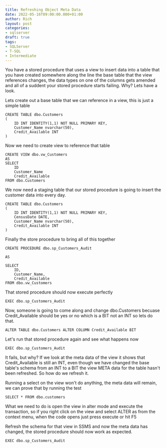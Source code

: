 ```yaml
---
title: Refreshing Object Meta Data 
date: 2022-05-16T09:00:00.000+01:00
author: Rich
layout: post
categories:
- sqlserver
draft: true
tags:
- SQLServer
- T-SQL
- Intermediate
---
```


You have a stored procedure that uses a view to insert data into a table that you have created somewhere along the line the base table that the view references changes, the data types on one of the columns gets amended and all of a suddent your stored procedure starts failing. Why? Lets have a look. 

Lets create out a base table that we can reference in a view, this is just a simple table 

```
CREATE TABLE dbo.Customers
(
    ID INT IDENTITY(1,1) NOT NULL PRIMARY KEY,
    Customer_Name nvarchar(50),
    Credit_Available INT
)
```

Now we need to create view to reference that table 

```
CREATE VIEW dbo.vw_Customers
AS
SELECT
    ID
    Customer_Name
    Credit_Available
FROM dbo.Customers
```

We now need a staging table that our stored procedure is going to insert the customer data into every day.

```
CREATE TABLE dbo.Customers
(
    ID INT IDENTITY(1,1) NOT NULL PRIMARY KEY,
    CensusDate DATE,
    Customer_Name nvarchar(50),
    Credit_Available INT
)
```

Finally the store procedure to bring all of this together

```
CREATE PROCEDURE dbo.sp_Customers_Audit

AS

SELECT 
    ID,
    Customer_Name,
    Credit_Available
FROM dbo.vw_Customers
```

That stored procedure should now execute perfectly 

```
EXEC dbo.sp_Customers_Audit
```

Now, someone is going to come along and change dbo.Customers becuase Credit_Available should be yes or no which is a BIT not an INT so lets do that. 

```
ALTER TABLE dbo.Customers ALTER COLUMN Credit_Available BIT
```

Let's run that stored procedure again and see what happens now 

```
EXEC dbo.sp_Customers_Audit
```

It fails, but why? If we look at the meta data of the view it shows that Credit_Available is still an INT, even though we have changed the base table's schema from an INT to a BIT the view META data for the table hasn't been refreshed. So how do we refresh it. 

Running a select on the view won't do anything, the meta data will remain, we can prove that by running the test 

```
SELECT * FROM dbo.customers
```

What we need to do is open the view in alter mode and execute the transaction, so if you right click on the view and select ALTER as from the context menu, when the code opens just press execute or hit F5

Refresh the schema for that view in SSMS and now the meta data has changed, the stored procedure should now work as expected.

```
EXEC dbo.sp_Customers_Audit
```



